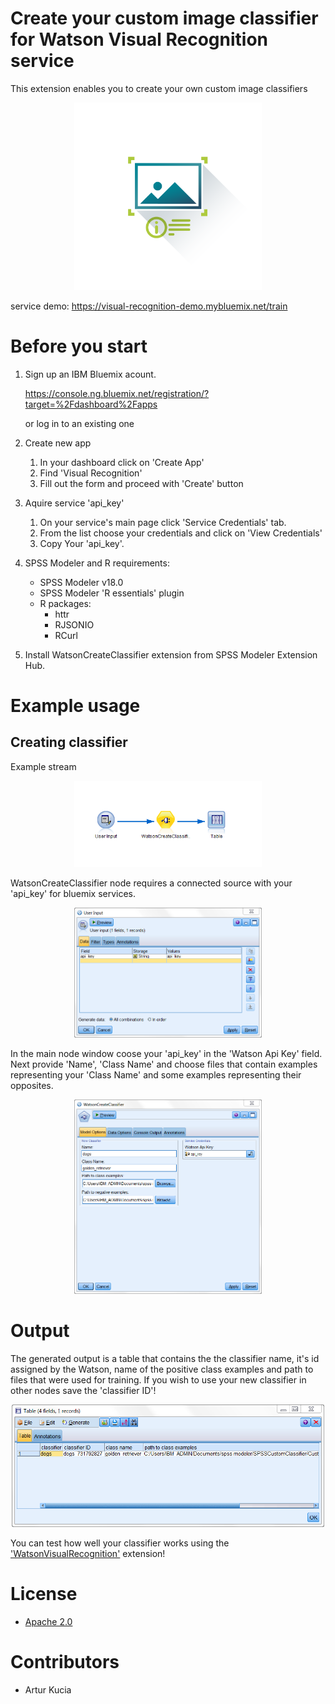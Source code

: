 # Create your custom image classifier for Watson Visual Recognition service

This extension enables you to create your own custom image classifiers 

<p align="center">
  <img src="wvr3.png"/ width=300px>
</p>

service demo:
https://visual-recognition-demo.mybluemix.net/train

# Before you start

1. Sign up an IBM Bluemix acount.

	https://console.ng.bluemix.net/registration/?target=%2Fdashboard%2Fapps
	
	or log in to an existing one
	
2. Create new app
	1. In your dashboard click on 'Create App'
	2. Find 'Visual Recognition'
	3. Fill out the form and proceed with 'Create' button
	
3. Aquire service 'api_key'
	1. On your service's main page click 'Service Credentials' tab.
	2. From the list choose your credentials and click on 'View Credentials'
	3. Copy Your 'api_key'.
	

4. SPSS Modeler and R requirements:
	- SPSS Modeler v18.0
	- SPSS Modeler 'R essentials' plugin
	- R packages: 
		- httr
		- RJSONIO
		- RCurl
		
5. Install WatsonCreateClassifier extension from SPSS Modeler Extension Hub.


# Example usage
## Creating classifier

Example stream

<p align="center">
  <img src="Screenshot/stream.PNG"/ width=300px>
</p>


WatsonCreateClassifier node requires a connected source with your 'api_key' for bluemix services. 

<p align="center">
  <img src="Screenshot/input1.PNG"/ width=300px>
</p>

	
In the main node window coose your 'api_key' in the 'Watson Api Key' field. Next provide 'Name', 'Class Name' and choose files that contain examples representing your 'Class Name' and some examples representing their opposites.

<p align="center">
  <img src="Screenshot/input2.PNG"/ width=300px>
</p>
	
	
# Output

The generated output is a table that contains the the classifier name, it's id assigned by the Watson, name of the positive class examples and path to files that were used for training.
If you wish to use your new classifier in other nodes save the 'classifier ID'!



<p align="center">
  <img src="Screenshot/output.PNG"/ width=500px>
</p>

You can test how well your classifier works using the ['WatsonVisualRecognition'][2] extension!



# License
- [Apache 2.0][1]

# Contributors
- Artur Kucia

 [1]: http://www.apache.org/licenses/LICENSE-2.0.html
 [2]: https://github.com/SpssModelerExtensions/WatsonVisualRecognition
